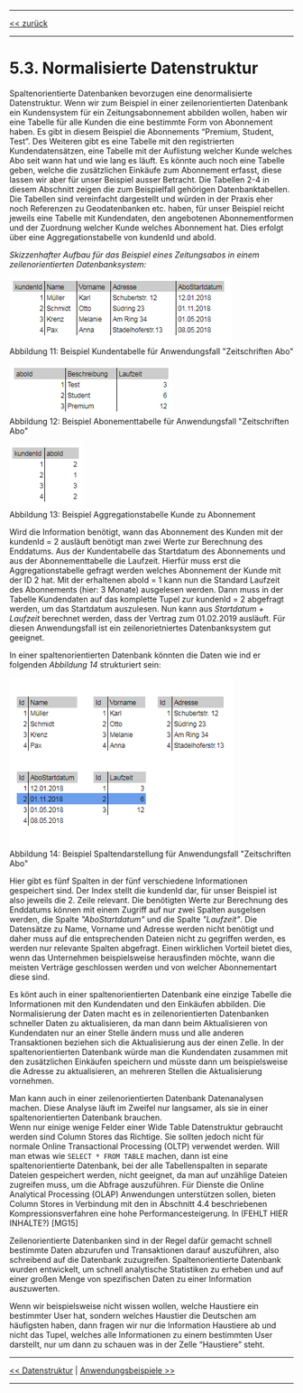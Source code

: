 ***

[<< zurück](02_toc.md)

***

# 5.3. Normalisierte Datenstruktur
Spaltenorientierte Datenbanken bevorzugen eine denormalisierte Datenstruktur. Wenn wir zum Beispiel in einer zeilenorientierten Datenbank ein Kundensystem für ein Zeitungsabonnement abbilden wollen, haben wir eine Tabelle für alle Kunden die eine bestimmte Form von Abonnement haben. Es gibt in diesem Beispiel die Abonnements “Premium, Student, Test”. Des Weiteren gibt es eine Tabelle mit den registrierten Kundendatensätzen, eine Tabelle mit der Auflistung welcher Kunde welches Abo seit wann hat und wie lang es läuft. Es könnte auch noch eine Tabelle geben, welche die zusätzlichen Einkäufe zum Abonnement erfasst, diese lassen wir aber für unser Beispiel ausser Betracht. Die Tabellen 2-4 in diesem Abschnitt zeigen die zum Beispielfall gehörigen Datenbanktabellen. Die Tabellen sind vereinfacht dargestellt und würden in der Praxis eher noch Referenzen zu Geodatenbanken etc. haben, für unser Beispiel reicht jeweils eine Tabelle mit Kundendaten, den angebotenen Abonnementformen und der Zuordnung welcher Kunde welches Abonnement hat. Dies erfolgt über eine Aggregationstabelle von kundenId und aboId.


 _Skizzenhafter Aufbau für das Beispiel eines Zeitungsabos in einem zeilenorientierten Datenbanksystem:_



![Kundendaten](files/KundendatenRow.PNG)   
Abbildung 11: Beispiel Kundentabelle für Anwendungsfall "Zeitschriften Abo"  </br>


![Abonnementarten](files/AbonnementArten-Row.PNG)   
Abbildung 12: Beispiel Abonementtabelle für Anwendungsfall "Zeitschriften Abo"  </br>


![Aggregation](files/AggregationRow.PNG)   
Abbildung 13: Beispiel Aggregationstabelle Kunde zu Abonnement  </br>


Wird die Information benötigt, wann das Abonnement des Kunden mit der kundenId = 2 ausläuft benötigt man zwei Werte zur Berechnung des Enddatums. Aus der Kundentabelle das Startdatum des Abonnements und aus der Abonnementtabelle die Laufzeit. Hierfür muss erst die Aggregationstabelle gefragt werden welches Abonnement der Kunde mit der ID 2 hat. Mit der erhaltenen aboId = 1 kann nun die Standard Laufzeit des Abonnements (hier: 3 Monate) ausgelesen werden. Dann muss in der Tabelle Kundendaten auf das komplette Tupel zur kundenId = 2 abgefragt werden, um das Startdatum auszulesen. Nun kann aus _Startdatum + Laufzeit_ berechnet werden, dass der Vertrag zum 01.02.2019 ausläuft.
Für diesen Anwendungsfall ist ein zeilenorietniertes Datenbanksystem gut geeignet.

In einer spaltenorientierten Datenbank könnten die Daten wie ind er folgenden _Abbildung 14_ strukturiert sein:

![Name](files/Spaltendarstellung.PNG)   
Abbildung 14: Beispiel Spaltendarstellung für Anwendungsfall "Zeitschriften Abo"  </br>

Hier gibt es fünf Spalten in der fünf verschiedene Informationen gespeichert sind. Der Index stellt die kundenId dar, für unser Beispiel ist also jeweils die 2. Zeile relevant. Die benötigten Werte zur Berechnung des Enddatums können mit einem Zugriff auf nur zwei Spalten ausgelsen werden, die Spalte _"AboStartdatum"_ und die Spalte _"Laufzeit"_. Die Datensätze zu Name, Vorname und Adresse werden nicht benötigt und daher muss auf die entsprechenden Dateien nicht zu gegriffen werden, es werden nur relevante Spalten abgefragt.
Einen wirklichen Vorteil bietet dies, wenn das Unternehmen beispielsweise herausfinden möchte, wann die meisten Verträge geschlossen werden und von welcher Abonnementart diese sind.




Es könt auch in einer spaltenorientierten Datenbank eine einzige Tabelle die Informationen mit den Kundendaten und den Einkäufen abbilden.
Die Normalisierung der Daten macht es in zeilenorientierten Datenbanken schneller Daten zu aktualisieren, da man dann beim Aktualisieren von Kundendaten nur an einer Stelle ändern muss und alle anderen Transaktionen beziehen sich die Aktualisierung aus der einen Zelle. In der spaltenorientierten Datenbank würde man die Kundendaten zusammen mit den zusätzlichen Einkäufen speichern und müsste dann um beispielsweise die Adresse zu aktualisieren, an mehreren Stellen die Aktualisierung vornehmen.


Man kann auch in einer zeilenorientierten Datenbank Datenanalysen machen. Diese Analyse läuft im Zweifel nur langsamer, als sie in einer spaltenorientierten Datenbank brauchen.  
Wenn nur einige wenige Felder einer Wide Table Datenstruktur gebraucht werden sind Column Stores das Richtige. Sie sollten jedoch nicht für normale Online Transactional Processing (OLTP) verwendet werden. Will man etwas wie `SELECT * FROM TABLE` machen, dann ist eine spaltenorientierte Datenbank, bei der alle Tabellenspalten in separate Dateien gespeichert werden, nicht geeignet, da man auf unzählige Dateien zugreifen muss, um die Abfrage auszuführen. Für Dienste die Online Analytical Processing (OLAP) Anwendungen unterstützen sollen, bieten Column Stores in Verbindung mit den in Abschnitt 4.4 beschriebenen Kompressionsverfahren eine hohe Performancesteigerung. In (FEHLT HIER  INHALTE?) [MG15]

Zeilenorientierte Datenbanken sind in der Regel dafür gemacht schnell bestimmte Daten abzurufen und Transaktionen darauf auszuführen, also schreibend auf die Datenbank zuzugreifen. Spaltenorientierte Datenbank wurden entwickelt, um schnell analytische Statistiken zu erheben und auf einer großen Menge von spezifischen Daten zu einer Information auszuwerten.

Wenn wir beispielsweise nicht wissen wollen, welche Haustiere ein bestimmter User hat, sondern welches Haustier die Deutschen am häufigsten haben, dann fragen wir nur die Information Haustiere ab und nicht das Tupel, welches alle Informationen zu einem bestimmten User darstellt, nur um dann zu schauen was in der Zelle “Haustiere” steht.






***

[<< Datenstruktur](07-3_normalized_data-structure.md) | [Anwendungsbeispiele >>](08_use_cases.md)

***